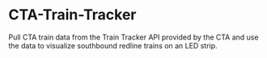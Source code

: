 # CTA-Train-Tracker
Pull CTA train data from the Train Tracker API provided by the CTA and use the data to visualize southbound redline trains on an LED strip.
